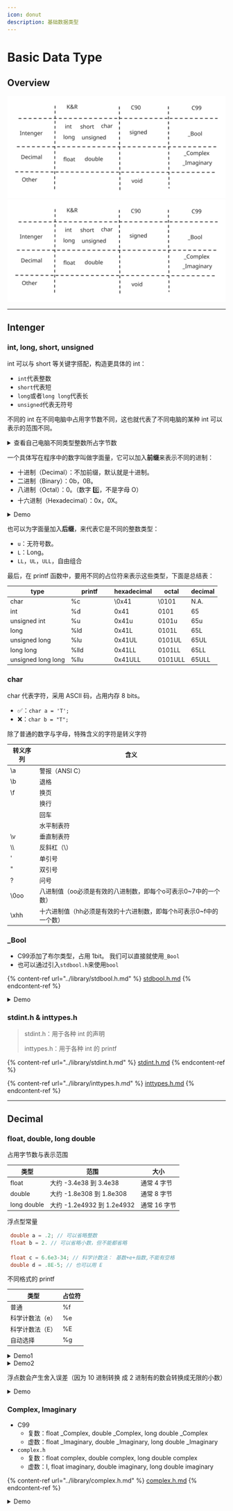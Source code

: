 ```yaml
---
icon: donut
description: 基础数据类型
---
```


# Basic Data Type

## Overview

<img src="../../../.gitbook/assets/file.excalidraw (4).svg" alt="" class="gitbook-drawing">
<img src="../assets/file.excalidraw (4).svg" alt="" class="gitbook-drawing">

***

## Intenger

### int, long, short, unsigned

int 可以与 short 等关键字搭配，构造更具体的 int：

* `int`代表整数
* `short`代表短
* `long`或者`long long`代表长
* `unsigned`代表无符号

不同的 int 在不同电脑中占用字节数不同，这也就代表了不同电脑的某种 int 可以表示的范围不同。

<details>

<summary>查看自己电脑不同类型整数所占字节数</summary>

```c
#include <stdio.h>
int main()
{
    // 定义各种数据类型变量
    int a;
    unsigned int h;
    short int b;
    short c;
    unsigned short int i;
    long int d;
    long e;
    unsigned long int j;
    long long int f;
    long long g;
    unsigned long long int k;

    // 输出每个变量的位数
    printf("int a: %d bytes\n", sizeof(a));
    printf("unsigned int h: %d bytes\n", sizeof(h));
    printf("short int b: %d bytes\n", sizeof(b));
    printf("short c: %d bytes\n", sizeof(c));
    printf("unsigned short int i: %d bytes\n", sizeof(i));
    printf("long int d: %d bytes\n", sizeof(d));
    printf("long e: %d bytes\n", sizeof(e));
    printf("unsigned long int j: %d bytes\n", sizeof(j));
    printf("long long int f: %d bytes\n", sizeof(f));
    printf("long long g: %d bytes\n", sizeof(g));
    printf("unsigned long long int k: %d bytes\n", sizeof(k));
    return 0;
}

// int a: 4 bytes
// unsigned int h: 4 bytes
// short int b: 2 bytes
// short c: 2 bytes
// unsigned short int i: 2 bytes
// long int d: 8 bytes
// long e: 8 bytes
// unsigned long int j: 8 bytes
// long long int f: 8 bytes
// long long g: 8 bytes
// unsigned long long int k: 8 bytes

```

</details>

一个具体写在程序中的数字叫做字面量，它可以加入**前缀**来表示不同的进制：

* 十进制（Decimal）：不加前缀，默认就是十进制。
* 二进制（Binary）：0b，0B。
* 八进制（Octal）：0。（数字 0️⃣，不是字母 O）
* 十六进制（Hexadecimal）：0x，0X。

<details>

<summary>Demo</summary>

```c
#include <stdio.h>
int main()
{
    // 定义各种数据类型变量
    int binary_number = 0b1010011010;
    int octal_number = 01232;
    int decimal_number = 666;
    int hexadecimal_number = 0x29a;

    // 查看他们是否想等
    printf("%d", (int)(binary_number == octal_number));        // 1
    printf("%d", (int)(octal_number == decimal_number));       // 1
    printf("%d", (int)(decimal_number == hexadecimal_number)); // 1
    return 0;
}

```

</details>

也可以为字面量加入**后缀**，来代表它是不同的整数类型：

* `u`：无符号数。
* `L`：Long。
* `LL`，`UL`，`ULL`，自由组合

最后，在 printf 函数中，要用不同的占位符来表示这些类型，下面是总结表：

<table><thead><tr><th>type</th><th width="86">printf</th><th>hexadecimal</th><th>octal</th><th>decimal</th></tr></thead><tbody><tr><td>char</td><td>%c</td><td>\0x41</td><td>\0101</td><td>N.A.</td></tr><tr><td>int</td><td>%d</td><td>0x41</td><td>0101</td><td>65</td></tr><tr><td>unsigned int</td><td>%u</td><td>0x41u</td><td>0101u</td><td>65u</td></tr><tr><td>long</td><td>%ld</td><td>0x41L</td><td>0101L</td><td>65L</td></tr><tr><td>unsigned long</td><td>%lu</td><td>0x41UL</td><td>0101UL</td><td>65UL</td></tr><tr><td>long long</td><td>%lld</td><td>0x41LL</td><td>0101LL</td><td>65LL</td></tr><tr><td>unsigned long long</td><td>%llu</td><td>0x41ULL</td><td>0101ULL</td><td>65ULL</td></tr></tbody></table>

### char

char 代表字符，采用 ASCII 码，占用内存 8 bits。

* ✅：`char a = 'T';`
* ❌：`char b = "T";`

除了普通的数字与字母，特殊含义的字符是转义字符

| 转义序列 | 含义                                    |
| ---- | ------------------------------------- |
| \a   | 警报（ANSI C）                            |
| \b   | 退格                                    |
| \f   | 换页                                    |
|      | 换行                                    |
|      | 回车                                    |
|      | 水平制表符                                 |
| \v   | 垂直制表符                                 |
| \\\\ | 反斜杠（\）                                |
| '    | 单引号                                   |
| "    | 双引号                                   |
| ?    | 问号                                    |
| \0oo | 八进制值（oo必须是有效的八进制数，即每个o可表示0\~7中的一个数）   |
| \xhh | 十六进制值（hh必须是有效的十六进制数，即每个h可表示0\~f中的一个数） |

### \_Bool

* C99添加了布尔类型，占用 1bit。 我们可以直接就使用`_Bool`
* 也可以通过引入`stdbool.h`来使用`bool`

{% content-ref url="../library/stdbool.h.md" %}
[stdbool.h.md](../library/stdbool.h.md)
{% endcontent-ref %}

<details>

<summary>Demo</summary>

使用 \_Bool

```c
// boolean.c -- using a _Bool variable
#include <stdio.h>
int main(void)
{
    long num;
    long sum = 0L;
    _Bool input_is_good;
    
    printf("Please enter an integer to be summed ");
    printf("(q to quit): ");
    input_is_good = (scanf("%ld", &num) == 1);
    while (input_is_good)
    {
        sum = sum + num;
        printf("Please enter next integer (q to quit): ");
        input_is_good = (scanf("%ld", &num) == 1);
    }
    printf("Those integers sum to %ld.\n", sum);
    
    return 0;
}

```

通过引入stdbool.h来使用 bool

```c
// divisors.c -- nested ifs display divisors of a number
#include <stdio.h>
#include <stdbool.h>
int main(void)
{
    unsigned long num;          // number to be checked
    unsigned long div;          // potential divisors
    bool isPrime;               // prime flag
    
    printf("Please enter an integer for analysis; ");
    printf("Enter q to quit.\n");
    while (scanf("%lu", &num) == 1)
    {
        for (div = 2, isPrime = true; (div * div) <= num; div++)
        {
            if (num % div == 0)
            {
                if ((div * div) != num)
                    printf("%lu is divisible by %lu and %lu.\n",
                           num, div, num / div);
                else
                    printf("%lu is divisible by %lu.\n",
                           num, div);
                isPrime= false; // number is not prime
            }
        }
        if (isPrime)
            printf("%lu is prime.\n", num);
        printf("Please enter another integer for analysis; ");
        printf("Enter q to quit.\n");
    }
    printf("Bye.\n");
    
    return 0;
}

```

</details>

### stdint.h & inttypes.h

> stdint.h：用于各种 int 的声明
>
> inttypes.h：用于各种 int 的 printf

{% content-ref url="../library/stdint.h.md" %}
[stdint.h.md](../library/stdint.h.md)
{% endcontent-ref %}

{% content-ref url="../library/inttypes.h.md" %}
[inttypes.h.md](../library/inttypes.h.md)
{% endcontent-ref %}

***

## Decimal

### float, double, long double

占用字节数与表示范围

| 类型          | 范围                      | 大小       |
| ----------- | ----------------------- | -------- |
| float       | 大约 -3.4e38 到 3.4e38     | 通常 4 字节  |
| double      | 大约 -1.8e308 到 1.8e308   | 通常 8 字节  |
| long double | 大约 -1.2e4932 到 1.2e4932 | 通常 16 字节 |

浮点型常量

```c
 double a = .2; // 可以省略整数
 float b = 2. // 可以省略小数，但不能都省略
  
 float c = 6.6e3-34; // 科学计数法： 基数+e+指数,不能有空格
 double d = .8E-5; // 也可以用 E
```

不同格式的 printf

| 类型       | 占位符 |
| -------- | --- |
| 普通       | %f  |
| 科学计数法（e） | %e  |
| 科学计数法（E） | %E  |
| 自动选择     | %g  |

<details>

<summary>Demo1</summary>

```c
#include <stdio.h>

int main()
{
    double num = 12345.6789;

    // 使用 %f 打印浮点数
    printf("Decimal notation: %f\n", num);
    // Decimal notation: 12345.678900

    // 使用 %e 打印科学记数法
    printf("Scientific notation (lowercase e): %e\n", num);
    // Scientific notation (lowercase e): 1.234568e+04

    // 使用 %E 打印科学记数法
    printf("Scientific notation (uppercase E): %E\n", num);
    // Scientific notation (uppercase E): 1.234568E+04

    // 使用 %g 自动选择格式
    printf("General format: %g\n", num);
    // General format: 12345.7

    return 0;
}

```

</details>

<details>

<summary>Demo2</summary>

```c
/* showf_pt.c -- displays float value in two ways */
#include <stdio.h>
int main(void)
{
    float aboat = 32000.0;
    double abet = 2.14e9;
    long double dip = 5.32e-5;

    printf("%f can be written %e\n", aboat, aboat);
    // 32000.000000 can be written 3.200000e+04

    // next line requires C99 or later compliance
    printf("And it's %a in hexadecimal, powers of 2 notation\n", aboat);
    // And it's 0x1.f4p+14 in hexadecimal, powers of 2 notation
    printf("%f can be written %e\n", abet, abet);
    // 2140000000.000000 can be written 2.140000e+09
    printf("%Lf can be written %Le\n", dip, dip);
    // 0.000053 can be written 5.320000e-05

    return 0;
}

```

</details>

浮点数会产生舍入误差（因为 10 进制转换 成 2 进制有的数会转换成无限的小数）

<details>

<summary>Demo</summary>

```c
/* floaterr.c--demonstrates round-off error */
#include <stdio.h>
int main(void)
{
    float a, b;

    b = 2.0e20 + 1.0;
    a = b - 2.0e20;
    printf("%f \n", a); // 4008175468544.000000

    return 0;
}
```

</details>

### Complex, Imaginary

* C99
  * 复数：float \_Complex, double \_Complex, long double \_Complex
  * 虚数：float \_Imaginary, double \_Imaginary, long double \_Imaginary
* `complex.h`
  * 复数：float complex, double complex, long double complex
  * 虚数：I, float imaginary, double imaginary, long double imaginary

{% content-ref url="../library/complex.h.md" %}
[complex.h.md](../library/complex.h.md)
{% endcontent-ref %}

<details>

<summary>Demo</summary>

```c
#include <stdio.h>
#include <complex.h> // 包含对 _Complex 类型支持的函数和宏

int main()
{
    // 声明两个 _Complex 类型的变量
    double complex z1 = 3.0 + 2.0 * I; // 使用 I 宏表示虚数单位
    double complex z2 = 1.0 - 2.0 * I;

    // 打印原始复数
    printf("z1 = %f + %fi\n", creal(z1), cimag(z1));
    printf("z2 = %f + %fi\n", creal(z2), cimag(z2));

    // 复数加法
    _Complex double sum = z1 + z2;
    printf("Sum: %f + %fi\n", creal(sum), cimag(sum));

    // 复数减法
    _Complex double diff = z1 - z2;
    printf("Difference: %f + %fi\n", creal(diff), cimag(diff));

    // 复数乘法
    _Complex double product = z1 * z2;
    printf("Product: %f + %fi\n", creal(product), cimag(product));

    // 复数除法
    _Complex double quotient = z1 / z2;
    printf("Quotient: %f + %fi\n", creal(quotient), cimag(quotient));

    // 复数的模（绝对值）
    double magnitude = cabs(z1);
    printf("Magnitude of z1: %f\n", magnitude);

    return 0;
}
```

</details>
